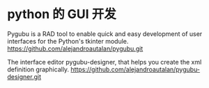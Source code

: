 # python 的 GUI 开发
Pygubu is a RAD tool to enable quick and easy development of user interfaces for the Python's tkinter module.
https://github.com/alejandroautalan/pygubu.git

The interface editor pygubu-designer, that helps you create the xml definition graphically.
https://github.com/alejandroautalan/pygubu-designer.git